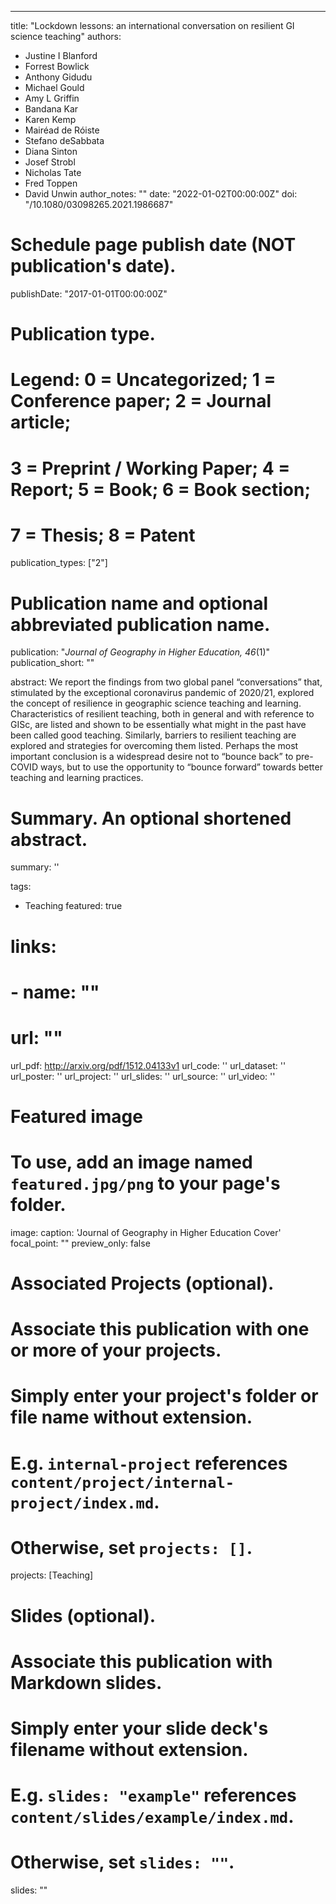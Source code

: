 ---
title: "Lockdown lessons: an international conversation on resilient GI science teaching"
authors:
- Justine I Blanford
- Forrest Bowlick
- Anthony Gidudu
- Michael Gould
- Amy L Griffin
- Bandana Kar
- Karen Kemp
- Mairéad de Róiste
- Stefano deSabbata
- Diana Sinton
- Josef Strobl
- Nicholas Tate
- Fred Toppen
- David Unwin
author_notes: ""
date: "2022-01-02T00:00:00Z"
doi: "/10.1080/03098265.2021.1986687"

# Schedule page publish date (NOT publication's date).
publishDate: "2017-01-01T00:00:00Z"

# Publication type.
# Legend: 0 = Uncategorized; 1 = Conference paper; 2 = Journal article;
# 3 = Preprint / Working Paper; 4 = Report; 5 = Book; 6 = Book section;
# 7 = Thesis; 8 = Patent
publication_types: ["2"]

# Publication name and optional abbreviated publication name.
publication: "*Journal of Geography in Higher Education, 46*(1)"
publication_short: ""

abstract: We report the findings from two global panel “conversations” that, stimulated by the exceptional coronavirus pandemic of 2020/21, explored the concept of resilience in geographic science teaching and learning. Characteristics of resilient teaching, both in general and with reference to GISc, are listed and shown to be essentially what might in the past have been called good teaching. Similarly, barriers to resilient teaching are explored and strategies for overcoming them listed. Perhaps the most important conclusion is a widespread desire not to “bounce back” to pre-COVID ways, but to use the opportunity to “bounce forward” towards better teaching and learning practices.

# Summary. An optional shortened abstract.
summary: ''

tags:
- Teaching
featured: true

# links:
# - name: ""
#   url: ""
url_pdf: http://arxiv.org/pdf/1512.04133v1
url_code: ''
url_dataset: ''
url_poster: ''
url_project: ''
url_slides: ''
url_source: ''
url_video: ''

# Featured image
# To use, add an image named `featured.jpg/png` to your page's folder. 
image:
  caption: 'Journal of Geography in Higher Education Cover'
  focal_point: ""
  preview_only: false

# Associated Projects (optional).
#   Associate this publication with one or more of your projects.
#   Simply enter your project's folder or file name without extension.
#   E.g. `internal-project` references `content/project/internal-project/index.md`.
#   Otherwise, set `projects: []`.
projects: [Teaching]

# Slides (optional).
#   Associate this publication with Markdown slides.
#   Simply enter your slide deck's filename without extension.
#   E.g. `slides: "example"` references `content/slides/example/index.md`.
#   Otherwise, set `slides: ""`.
slides: ""